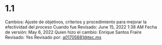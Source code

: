 # 1.1

Cambios: Ajuste de objetivos, criterios y procedimiento para mejorar la efectividad del proceso
Cuando fue Revisado: June 15, 2022 1:38 AM
Fecha de  versión: May 6, 2022
Quien hizo el cambio: Enrique Santos Fraire
Revisado: Yes
Revisado por: a01705681@tec.mx